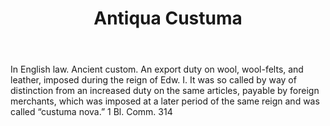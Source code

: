 ---
title: Antiqua Custuma
letter: A
permalink: "/definitions/antiqua-custuma.html"
body: In English law. Ancient custom. An export duty on wool, wool-felts, and leather,
  imposed during the reign of Edw. I. It was so called by way of distinction from
  an increased duty on the same articles, payable by foreign merchants, which was
  imposed at a later period of the same reign and was called “custuma nova.” 1 Bl.
  Comm. 314
published_at: '2018-07-07'
source: Black's Law Dictionary
layout: post
---